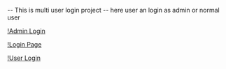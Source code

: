-- This is multi user login project
-- here user an login as admin or normal user

[!Admin Login](https://github.com/Neeraj123Singh/MultiUserLogin/blob/main/img/a1.png)

[!Login Page](https://github.com/Neeraj123Singh/MultiUserLogin/blob/main/img/a2.png)

[!User Login](https://github.com/Neeraj123Singh/MultiUserLogin/blob/main/img/a3.png)
